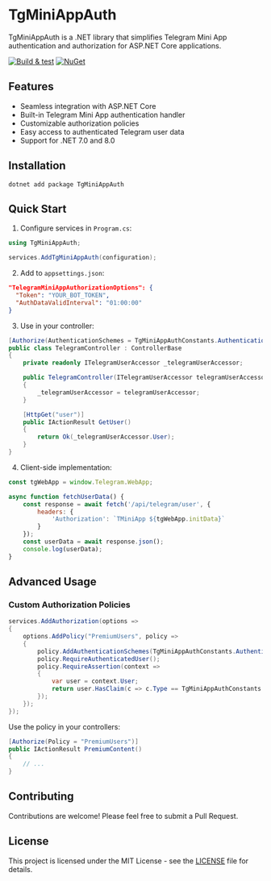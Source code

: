 # TgMiniAppAuth

TgMiniAppAuth is a .NET library that simplifies Telegram Mini App authentication and authorization for ASP.NET Core applications.

[![Build & test](https://github.com/nazarovsa/TgMiniAppAuth/actions/workflows/dotnet-build-and-test.yml/badge.svg)](https://github.com/nazarovsa/TgMiniAppAuth/actions/workflows/dotnet-build-and-test.yml)
[![NuGet](https://img.shields.io/nuget/v/TgMiniAppAuth.svg)](https://www.nuget.org/packages/TgMiniAppAuth/)

## Features

- Seamless integration with ASP.NET Core
- Built-in Telegram Mini App authentication handler
- Customizable authorization policies
- Easy access to authenticated Telegram user data
- Support for .NET 7.0 and 8.0

## Installation

```
dotnet add package TgMiniAppAuth
```

## Quick Start

1. Configure services in `Program.cs`:

```csharp
using TgMiniAppAuth;

services.AddTgMiniAppAuth(configuration);
```

2. Add to `appsettings.json`:

```json
"TelegramMiniAppAuthorizationOptions": {
  "Token": "YOUR_BOT_TOKEN",
  "AuthDataValidInterval": "01:00:00"
}
```

3. Use in your controller:

```csharp
[Authorize(AuthenticationSchemes = TgMiniAppAuthConstants.AuthenticationScheme)]
public class TelegramController : ControllerBase
{
    private readonly ITelegramUserAccessor _telegramUserAccessor;

    public TelegramController(ITelegramUserAccessor telegramUserAccessor)
    {
        _telegramUserAccessor = telegramUserAccessor;
    }

    [HttpGet("user")]
    public IActionResult GetUser()
    {
        return Ok(_telegramUserAccessor.User);
    }
}
```

4. Client-side implementation:

```javascript
const tgWebApp = window.Telegram.WebApp;

async function fetchUserData() {
    const response = await fetch('/api/telegram/user', {
        headers: {
            'Authorization': `TMiniApp ${tgWebApp.initData}`
        }
    });
    const userData = await response.json();
    console.log(userData);
}
```

## Advanced Usage

### Custom Authorization Policies

```csharp
services.AddAuthorization(options =>
{
    options.AddPolicy("PremiumUsers", policy =>
    {
        policy.AddAuthenticationSchemes(TgMiniAppAuthConstants.AuthenticationScheme);
        policy.RequireAuthenticatedUser();
        policy.RequireAssertion(context =>
        {
            var user = context.User;
            return user.HasClaim(c => c.Type == TgMiniAppAuthConstants.Claims.IsPremium && c.Value == "True");
        });
    });
});
```

Use the policy in your controllers:

```csharp
[Authorize(Policy = "PremiumUsers")]
public IActionResult PremiumContent()
{
    // ...
}
```

## Contributing

Contributions are welcome! Please feel free to submit a Pull Request.

## License

This project is licensed under the MIT License - see the [LICENSE](LICENSE) file for details.